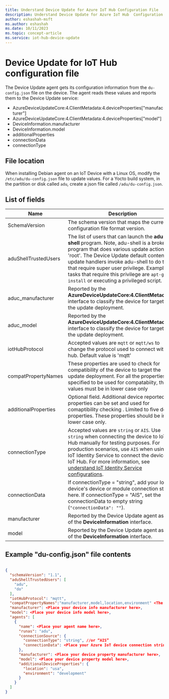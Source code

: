 ```yaml
---
title: Understand Device Update for Azure IoT Hub Configuration File
description: Understand Device Update for Azure IoT Hub  Configuration File.
author: eshashah-msft
ms.author: eshashah
ms.date: 10/11/2023
ms.topic: concept-article
ms.service: iot-hub-device-update
---
```


# Device Update for IoT Hub configuration file

The Device Update agent gets its configuration information from the `du-config.json` file on the device. The agent reads these values and reports them to the Device Update service:

* AzureDeviceUpdateCore:4.ClientMetadata:4.deviceProperties["manufacturer"]
* AzureDeviceUpdateCore:4.ClientMetadata:4.deviceProperties["model"]
* DeviceInformation.manufacturer
* DeviceInformation.model
* additionalProperties
* connectionData
* connectionType

## File location

When installing Debian agent on an IoT Device with a Linux OS, modify the `/etc/adu/du-config.json` file to update values. For a Yocto build system, in the partition or disk called `adu`, create a json file called `/adu/du-config.json`.

## List of fields

| Name |Description |
|-----------|--------------------|
| SchemaVersion | The schema version that maps the current configuration file format version. |
| aduShellTrustedUsers | The list of users that can launch the **adu-shell** program. Note, adu-shell is a broker program that does various update actions as 'root'. The Device Update default content update handlers invoke adu-shell to do tasks that require super user privilege. Examples of tasks that require this privilege are `apt-get install` or executing a privileged script. |
| aduc_manufacturer | Reported by the **AzureDeviceUpdateCore:4.ClientMetadata:4** interface to classify the device for targeting the update deployment. |
| aduc_model | Reported by the **AzureDeviceUpdateCore:4.ClientMetadata:4** interface to classify the device for targeting the update deployment. |
| iotHubProtocol| Accepted values are `mqtt` or `mqtt/ws` to change the protocol used to connect with IoT hub. Default value is 'mqtt' |
| compatPropertyNames | These properties are used to check for compatibility of the device to target the update deployment. For all the properties specified to be used for compatabiity, the values must be in lower case only |
| additionalProperties | Optional field. Additional device reported properties can be set and used for comaptibility checking . Limited to five device properties. These properties should be in lower case only. |
| connectionType | Accepted values are `string` or `AIS`. Use `string` when connecting the device to IoT Hub manually for testing purposes. For production scenarios, use `AIS` when using the IoT Identity Service to connect the device to IoT Hub. For more information, see [understand IoT Identity Service configurations](https://azure.github.io/iot-identity-service/configuration.html). |
| connectionData  |If connectionType = "string", add your IoT device's device or module connection string here. If connectionType = "AIS", set the connectionData to empty string (`"connectionData": ""`). |
| manufacturer | Reported by the Device Update agent as part of the **DeviceInformation** interface. |
| model | Reported by the Device Update agent as part of the **DeviceInformation** interface. |

## Example "du-config.json" file contents

```json

{
  "schemaVersion": "1.1",
  "aduShellTrustedUsers": [
    "adu",
    "do"
  ],
  "iotHubProtocol": "mqtt",
  "compatPropertyNames":"manufacturer,model,location,environment" <The property values must be in lower case only>,
  "manufacturer": <Place your device info manufacturer here>,
  "model": <Place your device info model here>,
  "agents": [
    {
      "name": <Place your agent name here>,
      "runas": "adu",
      "connectionSource": {
        "connectionType": "string", //or “AIS”
        "connectionData": <Place your Azure IoT device connection string here>
      },
      "manufacturer": <Place your device property manufacturer here>,
      "model": <Place your device property model here>,
      "additionalDeviceProperties": {
        "location": "usa",
        "environment": "development"
      }
    }
  ]
}

```

